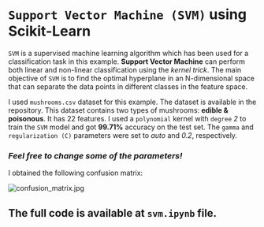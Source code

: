 # `Support Vector Machine (SVM)` using Scikit-Learn

`SVM` is a supervised machine learning algorithm which has been used for a classification task in this example. __Support Vector Machine__ can perform both linear and non-linear classification using the _kernel trick_. The main objective of `SVM` is to find the optimal hyperplane in an N-dimensional space that can separate the data points in different classes in the feature space.

I used `mushrooms.csv` dataset for this example. The dataset is available in the repository. This dataset contains two types of mushrooms: __edible & poisonous__. It has 22 features. I used a `polynomial` kernel with `degree` _2_ to train the `SVM` model and got __99.71%__ accuracy on the test set. The `gamma` and `regularization (C)` parameters were set to _auto_ and _0.2_, respectively.

### _Feel free to change some of the parameters!_

I obtained the following confusion matrix:

![confusion_matrix.jpg](https://github.com/randomaccess2023/MG2023/blob/main/Video%2059/confusion_matrix.jpg "confusion_matrix.jpg")

## The full code is available at `svm.ipynb` file.
